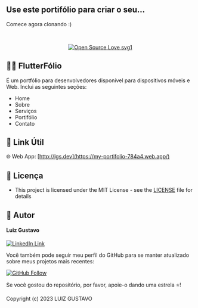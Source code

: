 ## Use este portifólio para criar o seu...

Comece agora clonando :)

<br>

<div align="center">
  
[![Open Source Love svg1](https://badges.frapsoft.com/os/v1/open-source.svg?v=103)](#)

</div>

## 🧑‍💻 FlutterFólio
É um portfólio para desenvolvedores disponível para dispositivos móveis e Web. Inclui as seguintes seções:
- Home
- Sobre
- Serviços
- Portifólio
- Contato

## 🔗 Link Útil

🌐 Web App: [http://lgs.dev](https://my-portifolio-784a4.web.app/)

## 🔑 Licença
- This project is licensed under the MIT License - see the [LICENSE](LICENSE.md) file for details

## 🧑 Autor

#### Luiz Gustavo
[![LinkedIn Link](https://img.shields.io/badge/Connect-Luiz-blue.svg?logo=linkedin&longCache=true&style=social&label=Connect
)](https://br.linkedin.com/in/luiz-gustavo-da-silva-81b958168)

Você também pode seguir meu perfil do GitHub para se manter atualizado sobre meus projetos mais recentes:

[![GitHub Follow](https://img.shields.io/badge/Connect-Luiz-blue.svg?logo=Github&longCache=true&style=social&label=Follow)](https://github.com/Luizgustavoo)

Se você gostou do repositório, por favor, apoie-o dando uma estrela ⭐!

Copyright (c) 2023 LUIZ GUSTAVO
